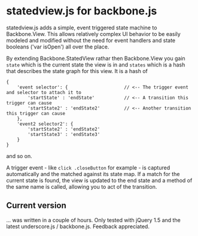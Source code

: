 statedview.js for backbone.js
=============================

statedview.js adds a simple, event triggered state machine to Backbone.View. This
allows relatively complex UI behavior to be easily modeled and modified without the need
for event handlers and state booleans ('var isOpen') all over the place.

By extending Backbone.StatedView rathar then Backbone.View you gain `state` which 
is the current state the view is in and `states` which is a hash that 
describes the state graph for this view. It is a hash of

    {
        'event selector': {                     // <-- The trigger event and selector to attach it to
            'startState' : 'endState'           // <-- A transition this trigger can cause
            'startState2' : 'endState2'         // <-- Another transition this trigger can cause
        },
        'event2 selector2': {
            'startState2' : 'endState2'
            'startState3' : 'endState3'
        }
    }

and so on. 

A trigger event - like `click .closeButton` for example - is captured 
automatically and the matched against its state map. If a match for the
current state is found, the view is updated to the end state and a 
method of the same name is called, allowing you to act of the transition. 

## Current version

... was written in a couple of hours. Only tested with jQuery 1.5 and the latest underscore.js / backbone.js. Feedback appreciated. 